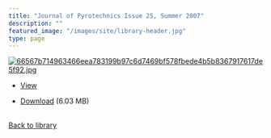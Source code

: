 ```yaml
---
title: "Journal of Pyrotechnics Issue 25, Summer 2007"
description: ""
featured_image: "/images/site/library-header.jpg"
type: page
---
```


<a href="https://drive.google.com/file/d/1o0GkJB3lHMttH1NhNl6aDAaC2IXx9AJQ/view" target="_blank">![66567b714963466eea783199b97c6d7469bf578fbede4b5b8367917617de5f92.jpg](/images/library/66567b714963466eea783199b97c6d7469bf578fbede4b5b8367917617de5f92.jpg)</a>
* <a href="https://drive.google.com/file/d/1o0GkJB3lHMttH1NhNl6aDAaC2IXx9AJQ/view" target="_blank">View</a>

* [Download](https://drive.google.com/uc?export=download&id=1o0GkJB3lHMttH1NhNl6aDAaC2IXx9AJQ) (6.03 MB)

<br />[Back to library](/library/)
